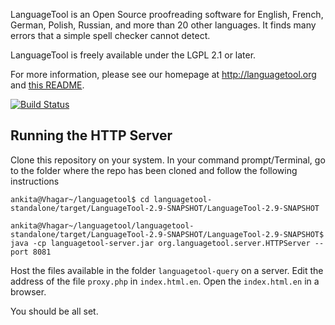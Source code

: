 LanguageTool is an Open Source proofreading software for English, French, German, Polish, Russian,
and more than 20 other languages. It finds many errors that a simple spell checker cannot detect.

LanguageTool is freely available under the LGPL 2.1 or later.

For more information, please see our homepage at http://languagetool.org and [this README](https://raw.githubusercontent.com/languagetool-org/languagetool/master/languagetool-standalone/README.txt).

[![Build Status](https://travis-ci.org/languagetool-org/languagetool.svg?branch=master)](https://travis-ci.org/languagetool-org/languagetool)

## Running the HTTP Server
Clone this repository on your system. In your command prompt/Terminal, go to the folder where the repo has been cloned and follow the following instructions 

`ankita@Vhagar~/languagetool$ cd languagetool-standalone/target/LanguageTool-2.9-SNAPSHOT/LanguageTool-2.9-SNAPSHOT`

`ankita@Vhagar~/languagetool/languagetool-standalone/target/LanguageTool-2.9-SNAPSHOT/LanguageTool-2.9-SNAPSHOT$ java -cp languagetool-server.jar org.languagetool.server.HTTPServer --port 8081` 

Host the files available in the folder `languagetool-query` on a server. Edit the address of the file `proxy.php` in `index.html.en`. Open the `index.html.en` in a browser. 

You should be all set.